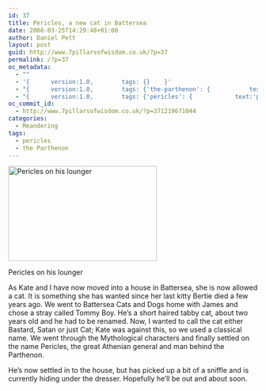 ```yaml
---
id: 37
title: Pericles, a new cat in Battersea
date: 2008-03-25T14:29:48+01:00
author: Daniel Pett
layout: post
guid: http://www.7pillarsofwisdom.co.uk/?p=37
permalink: /?p=37
oc_metadata:
  - ""
  - '{		version:1.0,		tags: {}	}'
  - "{		version:1.0,		tags: {'the-parthenon': {			text:'the Parthenon',			slug:'the-parthenon',			source:{			url:'http://d.opencalais.com/genericHasher-1/faf28550-d68e-3fe4-9918-82d280cb8ac4',			type:{			url:'http://s.opencalais.com/1/type/em/e/Facility',			iconURL:'',			name:'Facility'		},			name:'the Parthenon',			nInstances:1		},			bucketName:'current'		},'pericles': {			text:'pericles',			slug:'pericles',			source:null,			bucketName:'current'		}}	}"
  - "{		version:1.0,		tags: {'pericles': {			text:'pericles',			slug:'pericles',			source:null,			bucketName:'current'		},'the-parthenon': {			text:'the Parthenon',			slug:'the-parthenon',			source:null,			bucketName:'current'		}}	}"
oc_commit_id:
  - http://www.7pillarsofwisdom.co.uk/?p=371219671044
categories:
  - Meandering
tags:
  - pericles
  - the Parthenon
---
```

<div id="attachment_46" style="width: 310px" class="wp-caption alignleft">
  <a href="http://35.176.43.170/images/uploads/2008/08/img_0088.jpg" data-rel="lightbox-gallery-63PGpdnz" data-rl_title="" data-rl_caption="" title=""><img aria-describedby="caption-attachment-46" class="size-medium wp-image-46" title="Pericles on his lounger" src="http://35.176.43.170/images/uploads/2008/08/img_0088-300x192.jpg" alt="Pericles on his lounger" width="300" height="192" /></a>
  
  <p id="caption-attachment-46" class="wp-caption-text">
    Pericles on his lounger
  </p>
</div>

As Kate and I have now moved into a house in Battersea, she is now allowed a cat. It is something she has wanted since her last kitty Bertie died a few years ago. We went to Battersea Cats and Dogs home with James and chose a stray called Tommy Boy. He&#8217;s a short haired tabby cat, about two years old and he had to be renamed. Now, I wanted to call the cat either Bastard, Satan or just Cat; Kate was against this, so we used a classical name. We went through the Mythological characters and finally settled on the name Pericles, the great Athenian general and man behind the Parthenon.

He&#8217;s now settled in to the house, but has picked up a bit of a sniffle and is currently hiding under the dresser. Hopefully he&#8217;ll be out and about soon.